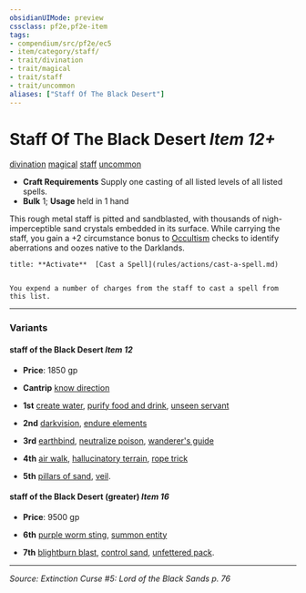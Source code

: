 ```yaml
---
obsidianUIMode: preview
cssclass: pf2e,pf2e-item
tags:
- compendium/src/pf2e/ec5
- item/category/staff/
- trait/divination
- trait/magical
- trait/staff
- trait/uncommon
aliases: ["Staff Of The Black Desert"]
---
```

# Staff Of The Black Desert *Item 12+*  
[divination](rules/traits/divination.md "Divination School Trait")  [magical](rules/traits/magical.md "Magical Item Trait")  [staff](rules/traits/staff.md "Staff Item Trait")  [uncommon](rules/traits/uncommon.md "Uncommon Rarity Trait")  

- **Craft Requirements** Supply one casting of all listed levels of all listed spells.
- **Bulk** 1; **Usage** held in 1 hand

This rough metal staff is pitted and sandblasted, with thousands of nigh-imperceptible sand crystals embedded in its surface. While carrying the staff, you gain a +2 circumstance bonus to [Occultism](compendium/skills.md#Occultism) checks to identify aberrations and oozes native to the Darklands.

```ad-embed-ability
title: **Activate**  [Cast a Spell](rules/actions/cast-a-spell.md)


You expend a number of charges from the staff to cast a spell from this list.
```

---
### Variants

#### staff of the Black Desert *Item 12*

- **Price**: 1850 gp

- **Cantrip** [know direction](compendium/spells/know-direction.md)
- **1st** [create water](compendium/spells/create-water.md), [purify food and drink](compendium/spells/purify-food-and-drink.md), [unseen servant](compendium/spells/unseen-servant.md)
- **2nd** [darkvision](compendium/spells/darkvision.md), [endure elements](compendium/spells/endure-elements.md)
- **3rd** [earthbind](compendium/spells/earthbind.md), [neutralize poison](compendium/spells/neutralize-poison.md), [wanderer's guide](compendium/spells/wanderers-guide.md)
- **4th** [air walk](compendium/spells/air-walk.md), [hallucinatory terrain](compendium/spells/hallucinatory-terrain.md), [rope trick](compendium/spells/rope-trick.md)
- **5th** [pillars of sand](compendium/spells/pillars-of-sand-ec5.md), [veil](compendium/spells/veil.md).

#### staff of the Black Desert (greater) *Item 16*

- **Price**: 9500 gp

- **6th** [purple worm sting](compendium/spells/purple-worm-sting.md), [summon entity](compendium/spells/summon-entity.md)
- **7th** [blightburn blast](compendium/spells/blightburn-blast-ec5.md), [control sand](compendium/spells/control-sand-ec5.md), [unfettered pack](compendium/spells/unfettered-pack.md).

---
*Source: Extinction Curse #5: Lord of the Black Sands p. 76*